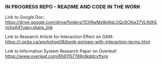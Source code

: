 ### IN PROGRESS REPO - README AND CODE IN THE WORK

Link to Google Doc: https://drive.google.com/drive/folders/1ChRwMz8p9gLOQc6CKw27VLNi9QvchxA4?usp=share_link

Link to Research Article for Interaction Effect on GAM: https://r.qcbs.ca/workshop08/book-en/gam-with-interaction-terms.html

Link to Information System Research Paper on Overleaf: https://www.overleaf.com/6561157789rdkddcvftxrg 

    

